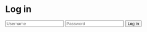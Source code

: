 # Log in
<div>
<input id="user" type="text" placeholder="Username">
<input id="pass" type="password" placeholder="Password">
<button class="md-button md-button--primary" onclick="login()">Log in</button>
</div>

<script type="text/javascript">
$=>document.querySelector
</script>

<div id="loginResponse"></div>
